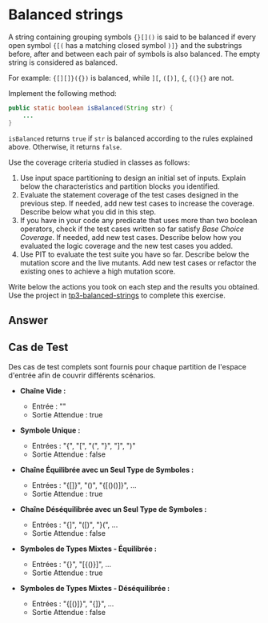 # Balanced strings

A string containing grouping symbols `{}[]()` is said to be balanced if every open symbol `{[(` has a matching closed symbol `)]}` and the substrings before, after and between each pair of symbols is also balanced. The empty string is considered as balanced.

For example: `{[][]}({})` is balanced, while `][`, `([)]`, `{`, `{(}{}` are not.

Implement the following method:

```java
public static boolean isBalanced(String str) {
    ...
}
```

`isBalanced` returns `true` if `str` is balanced according to the rules explained above. Otherwise, it returns `false`.

Use the coverage criteria studied in classes as follows:

1. Use input space partitioning to design an initial set of inputs. Explain below the characteristics and partition blocks you identified.
2. Evaluate the statement coverage of the test cases designed in the previous step. If needed, add new test cases to increase the coverage. Describe below what you did in this step.
3. If you have in your code any predicate that uses more than two boolean operators, check if the test cases written so far satisfy *Base Choice Coverage*. If needed, add new test cases. Describe below how you evaluated the logic coverage and the new test cases you added.
4. Use PIT to evaluate the test suite you have so far. Describe below the mutation score and the live mutants. Add new test cases or refactor the existing ones to achieve a high mutation score.

Write below the actions you took on each step and the results you obtained.
Use the project in [tp3-balanced-strings](../code/tp3-balanced-strings) to complete this exercise.

## Answer

## Cas de Test

Des cas de test complets sont fournis pour chaque partition de l'espace d'entrée afin de couvrir différents scénarios.

- **Chaîne Vide :**
  - Entrée : ""
  - Sortie Attendue : true

- **Symbole Unique :**
  - Entrées : "{", "[", "(", "}", "]", ")"
  - Sortie Attendue : false

- **Chaîne Équilibrée avec un Seul Type de Symboles :**
  - Entrées : "{[]}", "()", "{[()()]}", ...
  - Sortie Attendue : true

- **Chaîne Déséquilibrée avec un Seul Type de Symboles :**
  - Entrées : "{]", "([)", "}(", ...
  - Sortie Attendue : false

- **Symboles de Types Mixtes - Équilibrée :**
  - Entrées : "{}", "[{()}]", ...
  - Sortie Attendue : true

- **Symboles de Types Mixtes - Déséquilibrée :**
  - Entrées : "{[()]}", "{]}", ...
  - Sortie Attendue : false

